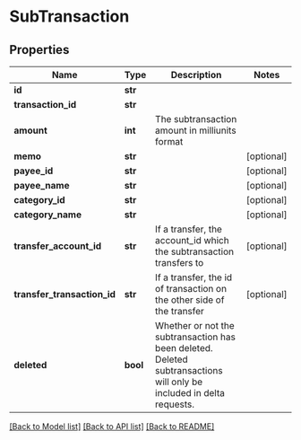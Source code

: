# SubTransaction

## Properties
Name | Type | Description | Notes
------------ | ------------- | ------------- | -------------
**id** | **str** |  | 
**transaction_id** | **str** |  | 
**amount** | **int** | The subtransaction amount in milliunits format | 
**memo** | **str** |  | [optional] 
**payee_id** | **str** |  | [optional] 
**payee_name** | **str** |  | [optional] 
**category_id** | **str** |  | [optional] 
**category_name** | **str** |  | [optional] 
**transfer_account_id** | **str** | If a transfer, the account_id which the subtransaction transfers to | [optional] 
**transfer_transaction_id** | **str** | If a transfer, the id of transaction on the other side of the transfer | [optional] 
**deleted** | **bool** | Whether or not the subtransaction has been deleted.  Deleted subtransactions will only be included in delta requests. | 

[[Back to Model list]](../README.md#documentation-for-models) [[Back to API list]](../README.md#documentation-for-api-endpoints) [[Back to README]](../README.md)


